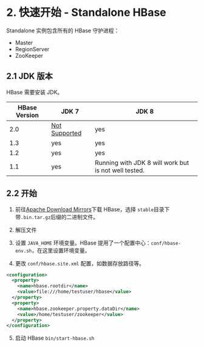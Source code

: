# 2. 快速开始 - Standalone HBase

Standalone 实例包含所有的 HBase 守护进程：

- Master
- RegionServer
- ZooKeeper

## 2.1 JDK 版本

HBase 需要安装 JDK。

| HBase Version | JDK 7                                    | JDK 8                                    |
| ------------- | ---------------------------------------- | ---------------------------------------- |
| 2.0           | [Not Supported](http://search-hadoop.com/m/YGbbsPxZ723m3as) | yes                                      |
| 1.3           | yes                                      | yes                                      |
| 1.2           | yes                                      | yes                                      |
| 1.1           | yes                                      | Running with JDK 8 will work but is not well tested. |

## 2.2 开始

1. 前往[Apache Download Mirrors](http://www.apache.org/dyn/closer.cgi/hbase/)下载 HBase，选择 `stable`目录下带`.bin.tar.gz`后缀的二进制文件。

2. 解压文件

3. 设置 `JAVA_HOME` 环境变量。HBase 提用了一个配置中心：`conf/hbase-env.sh`，在这里设置环境变量。

4. 更改 `conf/hbase.site.xml` 配置，如数据存放路径等。

```xml
<configuration>
  <property>
    <name>hbase.rootdir</name>
    <value>file:///home/testuser/hbase</value>
  </property>
  <property>
    <name>hbase.zookeeper.property.dataDir</name>
    <value>/home/testuser/zookeeper</value>
  </property>
</configuration>
```

5. 启动 HBase `bin/start-hbase.sh`

